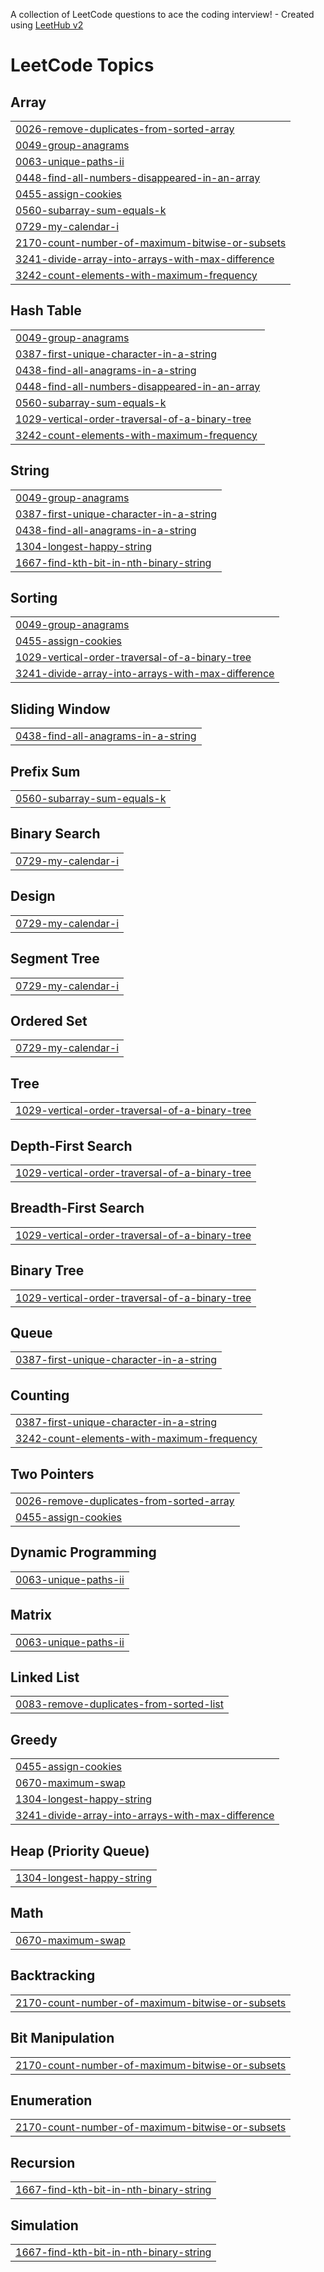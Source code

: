 A collection of LeetCode questions to ace the coding interview! - Created using [LeetHub v2](https://github.com/arunbhardwaj/LeetHub-2.0)
<!---LeetCode Topics Start-->
# LeetCode Topics
## Array
|  |
| ------- |
| [0026-remove-duplicates-from-sorted-array](https://github.com/madhavgoyal2004/Leetcode-questions/tree/master/0026-remove-duplicates-from-sorted-array) |
| [0049-group-anagrams](https://github.com/madhavgoyal2004/Leetcode-questions/tree/master/0049-group-anagrams) |
| [0063-unique-paths-ii](https://github.com/madhavgoyal2004/Leetcode-questions/tree/master/0063-unique-paths-ii) |
| [0448-find-all-numbers-disappeared-in-an-array](https://github.com/madhavgoyal2004/Leetcode-questions/tree/master/0448-find-all-numbers-disappeared-in-an-array) |
| [0455-assign-cookies](https://github.com/madhavgoyal2004/Leetcode-questions/tree/master/0455-assign-cookies) |
| [0560-subarray-sum-equals-k](https://github.com/madhavgoyal2004/Leetcode-questions/tree/master/0560-subarray-sum-equals-k) |
| [0729-my-calendar-i](https://github.com/madhavgoyal2004/Leetcode-questions/tree/master/0729-my-calendar-i) |
| [2170-count-number-of-maximum-bitwise-or-subsets](https://github.com/madhavgoyal2004/Leetcode-questions/tree/master/2170-count-number-of-maximum-bitwise-or-subsets) |
| [3241-divide-array-into-arrays-with-max-difference](https://github.com/madhavgoyal2004/Leetcode-questions/tree/master/3241-divide-array-into-arrays-with-max-difference) |
| [3242-count-elements-with-maximum-frequency](https://github.com/madhavgoyal2004/Leetcode-questions/tree/master/3242-count-elements-with-maximum-frequency) |
## Hash Table
|  |
| ------- |
| [0049-group-anagrams](https://github.com/madhavgoyal2004/Leetcode-questions/tree/master/0049-group-anagrams) |
| [0387-first-unique-character-in-a-string](https://github.com/madhavgoyal2004/Leetcode-questions/tree/master/0387-first-unique-character-in-a-string) |
| [0438-find-all-anagrams-in-a-string](https://github.com/madhavgoyal2004/Leetcode-questions/tree/master/0438-find-all-anagrams-in-a-string) |
| [0448-find-all-numbers-disappeared-in-an-array](https://github.com/madhavgoyal2004/Leetcode-questions/tree/master/0448-find-all-numbers-disappeared-in-an-array) |
| [0560-subarray-sum-equals-k](https://github.com/madhavgoyal2004/Leetcode-questions/tree/master/0560-subarray-sum-equals-k) |
| [1029-vertical-order-traversal-of-a-binary-tree](https://github.com/madhavgoyal2004/Leetcode-questions/tree/master/1029-vertical-order-traversal-of-a-binary-tree) |
| [3242-count-elements-with-maximum-frequency](https://github.com/madhavgoyal2004/Leetcode-questions/tree/master/3242-count-elements-with-maximum-frequency) |
## String
|  |
| ------- |
| [0049-group-anagrams](https://github.com/madhavgoyal2004/Leetcode-questions/tree/master/0049-group-anagrams) |
| [0387-first-unique-character-in-a-string](https://github.com/madhavgoyal2004/Leetcode-questions/tree/master/0387-first-unique-character-in-a-string) |
| [0438-find-all-anagrams-in-a-string](https://github.com/madhavgoyal2004/Leetcode-questions/tree/master/0438-find-all-anagrams-in-a-string) |
| [1304-longest-happy-string](https://github.com/madhavgoyal2004/Leetcode-questions/tree/master/1304-longest-happy-string) |
| [1667-find-kth-bit-in-nth-binary-string](https://github.com/madhavgoyal2004/Leetcode-questions/tree/master/1667-find-kth-bit-in-nth-binary-string) |
## Sorting
|  |
| ------- |
| [0049-group-anagrams](https://github.com/madhavgoyal2004/Leetcode-questions/tree/master/0049-group-anagrams) |
| [0455-assign-cookies](https://github.com/madhavgoyal2004/Leetcode-questions/tree/master/0455-assign-cookies) |
| [1029-vertical-order-traversal-of-a-binary-tree](https://github.com/madhavgoyal2004/Leetcode-questions/tree/master/1029-vertical-order-traversal-of-a-binary-tree) |
| [3241-divide-array-into-arrays-with-max-difference](https://github.com/madhavgoyal2004/Leetcode-questions/tree/master/3241-divide-array-into-arrays-with-max-difference) |
## Sliding Window
|  |
| ------- |
| [0438-find-all-anagrams-in-a-string](https://github.com/madhavgoyal2004/Leetcode-questions/tree/master/0438-find-all-anagrams-in-a-string) |
## Prefix Sum
|  |
| ------- |
| [0560-subarray-sum-equals-k](https://github.com/madhavgoyal2004/Leetcode-questions/tree/master/0560-subarray-sum-equals-k) |
## Binary Search
|  |
| ------- |
| [0729-my-calendar-i](https://github.com/madhavgoyal2004/Leetcode-questions/tree/master/0729-my-calendar-i) |
## Design
|  |
| ------- |
| [0729-my-calendar-i](https://github.com/madhavgoyal2004/Leetcode-questions/tree/master/0729-my-calendar-i) |
## Segment Tree
|  |
| ------- |
| [0729-my-calendar-i](https://github.com/madhavgoyal2004/Leetcode-questions/tree/master/0729-my-calendar-i) |
## Ordered Set
|  |
| ------- |
| [0729-my-calendar-i](https://github.com/madhavgoyal2004/Leetcode-questions/tree/master/0729-my-calendar-i) |
## Tree
|  |
| ------- |
| [1029-vertical-order-traversal-of-a-binary-tree](https://github.com/madhavgoyal2004/Leetcode-questions/tree/master/1029-vertical-order-traversal-of-a-binary-tree) |
## Depth-First Search
|  |
| ------- |
| [1029-vertical-order-traversal-of-a-binary-tree](https://github.com/madhavgoyal2004/Leetcode-questions/tree/master/1029-vertical-order-traversal-of-a-binary-tree) |
## Breadth-First Search
|  |
| ------- |
| [1029-vertical-order-traversal-of-a-binary-tree](https://github.com/madhavgoyal2004/Leetcode-questions/tree/master/1029-vertical-order-traversal-of-a-binary-tree) |
## Binary Tree
|  |
| ------- |
| [1029-vertical-order-traversal-of-a-binary-tree](https://github.com/madhavgoyal2004/Leetcode-questions/tree/master/1029-vertical-order-traversal-of-a-binary-tree) |
## Queue
|  |
| ------- |
| [0387-first-unique-character-in-a-string](https://github.com/madhavgoyal2004/Leetcode-questions/tree/master/0387-first-unique-character-in-a-string) |
## Counting
|  |
| ------- |
| [0387-first-unique-character-in-a-string](https://github.com/madhavgoyal2004/Leetcode-questions/tree/master/0387-first-unique-character-in-a-string) |
| [3242-count-elements-with-maximum-frequency](https://github.com/madhavgoyal2004/Leetcode-questions/tree/master/3242-count-elements-with-maximum-frequency) |
## Two Pointers
|  |
| ------- |
| [0026-remove-duplicates-from-sorted-array](https://github.com/madhavgoyal2004/Leetcode-questions/tree/master/0026-remove-duplicates-from-sorted-array) |
| [0455-assign-cookies](https://github.com/madhavgoyal2004/Leetcode-questions/tree/master/0455-assign-cookies) |
## Dynamic Programming
|  |
| ------- |
| [0063-unique-paths-ii](https://github.com/madhavgoyal2004/Leetcode-questions/tree/master/0063-unique-paths-ii) |
## Matrix
|  |
| ------- |
| [0063-unique-paths-ii](https://github.com/madhavgoyal2004/Leetcode-questions/tree/master/0063-unique-paths-ii) |
## Linked List
|  |
| ------- |
| [0083-remove-duplicates-from-sorted-list](https://github.com/madhavgoyal2004/Leetcode-questions/tree/master/0083-remove-duplicates-from-sorted-list) |
## Greedy
|  |
| ------- |
| [0455-assign-cookies](https://github.com/madhavgoyal2004/Leetcode-questions/tree/master/0455-assign-cookies) |
| [0670-maximum-swap](https://github.com/madhavgoyal2004/Leetcode-questions/tree/master/0670-maximum-swap) |
| [1304-longest-happy-string](https://github.com/madhavgoyal2004/Leetcode-questions/tree/master/1304-longest-happy-string) |
| [3241-divide-array-into-arrays-with-max-difference](https://github.com/madhavgoyal2004/Leetcode-questions/tree/master/3241-divide-array-into-arrays-with-max-difference) |
## Heap (Priority Queue)
|  |
| ------- |
| [1304-longest-happy-string](https://github.com/madhavgoyal2004/Leetcode-questions/tree/master/1304-longest-happy-string) |
## Math
|  |
| ------- |
| [0670-maximum-swap](https://github.com/madhavgoyal2004/Leetcode-questions/tree/master/0670-maximum-swap) |
## Backtracking
|  |
| ------- |
| [2170-count-number-of-maximum-bitwise-or-subsets](https://github.com/madhavgoyal2004/Leetcode-questions/tree/master/2170-count-number-of-maximum-bitwise-or-subsets) |
## Bit Manipulation
|  |
| ------- |
| [2170-count-number-of-maximum-bitwise-or-subsets](https://github.com/madhavgoyal2004/Leetcode-questions/tree/master/2170-count-number-of-maximum-bitwise-or-subsets) |
## Enumeration
|  |
| ------- |
| [2170-count-number-of-maximum-bitwise-or-subsets](https://github.com/madhavgoyal2004/Leetcode-questions/tree/master/2170-count-number-of-maximum-bitwise-or-subsets) |
## Recursion
|  |
| ------- |
| [1667-find-kth-bit-in-nth-binary-string](https://github.com/madhavgoyal2004/Leetcode-questions/tree/master/1667-find-kth-bit-in-nth-binary-string) |
## Simulation
|  |
| ------- |
| [1667-find-kth-bit-in-nth-binary-string](https://github.com/madhavgoyal2004/Leetcode-questions/tree/master/1667-find-kth-bit-in-nth-binary-string) |
<!---LeetCode Topics End-->